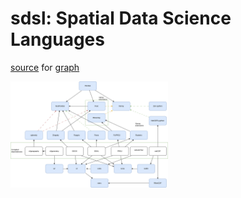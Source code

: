 # sdsl: Spatial Data Science Languages

[source](geopythonR.graphio) for [graph](https://github.com/edzer/sdsl/blob/main/geopythonR.png)

<img src="https://raw.githubusercontent.com/edzer/sdsl/main/geopythonR.png" width="50%" />
